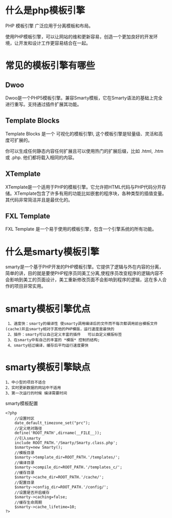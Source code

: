 # 什么是php模板引擎 #
PHP 模板引擎 广泛应用于分离模板和布局。

使用PHP模板引擎，可以让网站的维和更新容易，创造一个更加良好的开发环境，让开发和设计工作更容易结合在一起。
# 常见的模板引擎有哪些 #
##  Dwoo  ##
Dwoo是一个PHP5模板引擎。兼容Smarty模板，它在Smarty语法的基础上完全进行重写。支持通过插件扩展其功能。
##  Template Blocks ##
Template Blocks 是一个 可视化的模板引擎l, 这个模板引擎是轻量级、灵活和高度可扩展的。

你可以生成任何静态内容任何扩展且可以使用热门的扩展后缀，比如 .html, .htm 或 .php. 他们都将载入相同的内容。
## XTemplate ##
XTemplate是一个适用于PHP的模板引擎。它允许把HTML代码与PHP代码分开存储。XTemplate包含了许多有用的功能比如嵌套的程序块，各种类型的插值变量。其代码非常简洁并且是最优化的。
## FXL Template ##
FXL Template 是一个易于使用的模板引擎，包含一个引擎系统的所有功能。
# 什么是smarty模板引擎 #
smarty是一个基于PHP开发的PHP模板引擎。它提供了逻辑与外在内容的分离，简单的讲，目的就是要使PHP程序员同美工分离,使程序员改变程序的逻辑内容不会影响到美工的页面设计，美工重新修改页面不会影响到程序的逻辑，这在多人合作的项目非常实用。
# smarty模板引擎优点 #

	 1、速度快：smarty的编译性 使smarty调用编译后的文件而不每次都调用前台模板文件  (cache)并且smarty相对于其他的PHP模版，运行速度是最快的
     2、插件：smarty可以自己定义丰富的插件   可以自定义模版标签
     3、在smarty中有自己的丰富的 *模版* 控制的结构;   
     4、smarty经过编译，缓存后平均运行速度要快

# smarty模板引擎缺点 #

	1、中小型的项目不适合
	2、实时更新数据的网站中不适用
	3、第一次运行的时候 编译需要时间	

smarty模板配置

	<?php
		//设置时区
		date_default_timezone_set("prc");
		//定义绝对路径
		define('ROOT_PATH',dirname(__FILE__));
		//引入smarty
		include ROOT_PATH.'/Smarty/Smarty.class.php';
		$smarty=new Smarty();
		//模板目录
		$smarty->template_dir=ROOT_PATH.'/templates/';
		//编译目录
		$smarty->compile_dir=ROOT_PATH.'/templates_c/';
		//缓存目录
		$smarty->cache_dir=ROOT_PATH.'/cache/';
		//配置目录
		$smarty->config_dir=ROOT_PATH.'/config/';
		//设置是否开启缓存
		$smarty->caching=false;
		//缓存生命周期
		$smarty->cache_lifetime=10;
	?>
